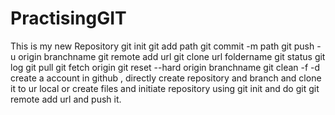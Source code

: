 # PractisingGIT
This is my new Repository
git init
git add path
git commit -m path
git push -u origin branchname
git remote add url
git clone url foldername
git status
git log
git pull
git fetch origin
git reset --hard origin branchname
git clean -f -d
create a account in github , directly create repository and branch and clone it to ur local or create files and initiate repository using git init
and do git git remote add url and push it.
